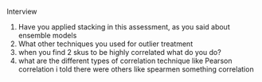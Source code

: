 

Interview
1. Have you applied stacking in this assessment, as you said about ensemble models
2. What other techniques you used for outlier treatment
3. when you find 2 skus to be highly correlated what do you do?
4. what are the different types of correlation technique
like Pearson correlation i told
there were others like spearmen something correlation